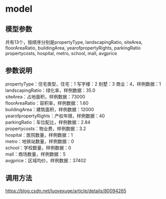 # model
## 模型参数
共有13个，按顺序分别是propertyType, landscapingRatio, siteArea, floorAreaRatio, buildingArea, yearofpropertyRights, parkingRatio  propertycosts, hospital, metro, school, mall, avgprice  

## 参数说明
propertyType：住宅类型，住宅：1 写字楼：2 别墅：3 商业：4，样例数据：1  
landscapingRatio：绿化率，样例数据：35.0  
siteArea：占地面积，样例数据：73000  
floorAreaRatio：容积率，样例数据：1.60  
buildingArea：建筑面积，样例数据：12000  
yearofpropertyRights：产权年限，样例数据：40  
parkingRatio：车位配比，样例数据：2.84  
propertycosts：物业费，样例数据：3.2  
hospital：医院数量，样例数据：1  
metro：地铁站数量，样例数据：0  
school：学校数量，样例数据：0  
mall：商场数量，样例数据：5  
avgprice：区域均价，样例数据：37402  

## 调用方法
https://blog.csdn.net/luoyexuge/article/details/80094265  
